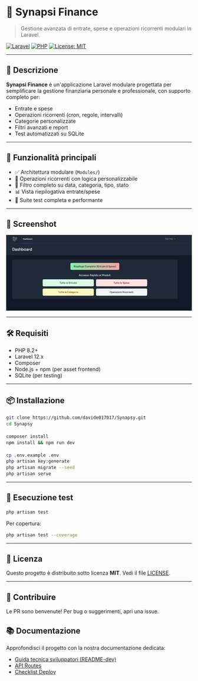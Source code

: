 # 💼 Synapsi Finance

> Gestione avanzata di entrate, spese e operazioni ricorrenti modulari in Laravel.

[![Laravel](https://img.shields.io/badge/Laravel-12.x-red?style=flat-square&logo=laravel)](https://laravel.com/)
[![PHP](https://img.shields.io/badge/PHP-8.4-blue?style=flat-square&logo=php)](https://www.php.net/)
[![License: MIT](https://img.shields.io/badge/license-MIT-green?style=flat-square)](https://www.google.com/search?q=LICENSE)

---

## 📖 Descrizione

**Synapsi Finance** è un'applicazione Laravel modulare progettata per semplificare la gestione finanziaria personale e professionale, con supporto completo per:

-   Entrate e spese
-   Operazioni ricorrenti (cron, regole, intervalli)
-   Categorie personalizzate
-   Filtri avanzati e report
-   Test automatizzati su SQLite

---

## 🚀 Funzionalità principali

-   ✅ Architettura modulare (`Modules/`)
-   🔁 Operazioni ricorrenti con logica personalizzabile
-   🔎 Filtro completo su data, categoria, tipo, stato
-   📊 Vista riepilogativa entrate/spese
-   🧪 Suite test completa e performante

---

## 📸 Screenshot

![Screenshot di Synapsi Finance](docs/Synapsi-Screenshot.png)

---

## 🛠️ Requisiti

-   PHP 8.2+
-   Laravel 12.x
-   Composer
-   Node.js + npm (per asset frontend)
-   SQLite (per testing)

---

## 📦 Installazione

```bash
git clone https://github.com/davide017017/Synapsy.git
cd Synapsy

composer install
npm install && npm run dev

cp .env.example .env
php artisan key:generate
php artisan migrate --seed
php artisan serve
```

---

## 🧪 Esecuzione test

```bash
php artisan test
```

Per copertura:

```bash
php artisan test --coverage
```

---

## 📄 Licenza

Questo progetto è distribuito sotto licenza **MIT**. Vedi il file [LICENSE](LICENSE).

---

## 🤝 Contribuire

Le PR sono benvenute! Per bug o suggerimenti, apri una issue.

## 📚 Documentazione

Approfondisci il progetto con la nostra documentazione dedicata:

- [Guida tecnica sviluppatori (README-dev)](docs/README-dev.md)
- [API Routes](docs/routes_api_export.md)
- [Checklist Deploy](docs/deploy-checklist.md)
